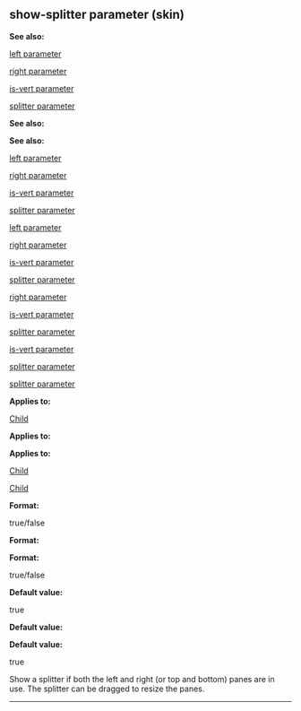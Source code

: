 

 show-splitter parameter (skin)
--------------------------------




**See also:** 


[left parameter](#/{skin}/param/left) 

[right parameter](#/{skin}/param/right) 

[is-vert parameter](#/{skin}/param/is-vert) 

[splitter parameter](#/{skin}/param/splitter) 






**See also:** 

**See also:**

[left parameter](#/{skin}/param/left) 

[right parameter](#/{skin}/param/right) 

[is-vert parameter](#/{skin}/param/is-vert) 

[splitter parameter](#/{skin}/param/splitter) 




[left parameter](#/{skin}/param/left)

[right parameter](#/{skin}/param/right) 

[is-vert parameter](#/{skin}/param/is-vert) 

[splitter parameter](#/{skin}/param/splitter) 



[right parameter](#/{skin}/param/right)

[is-vert parameter](#/{skin}/param/is-vert) 

[splitter parameter](#/{skin}/param/splitter) 


[is-vert parameter](#/{skin}/param/is-vert)

[splitter parameter](#/{skin}/param/splitter) 

[splitter parameter](#/{skin}/param/splitter)


**Applies to:** 


[Child](#/{skin}/control/child) 



**Applies to:** 

**Applies to:**

[Child](#/{skin}/control/child) 

[Child](#/{skin}/control/child)


**Format:** 


 true/false
 


**Format:** 

**Format:**

 true/false



**Default value:** 


 true
 


**Default value:** 

**Default value:**

 true


 Show a splitter if both the left and right (or top and bottom) panes are in use. The splitter can be dragged to resize the panes.





---


